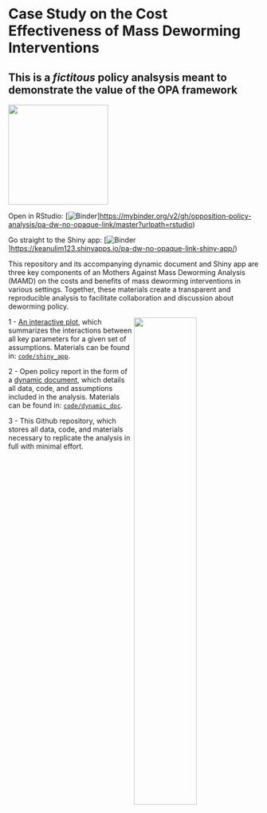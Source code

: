 
# Case Study on the Cost Effectiveness of Mass Deworming Interventions

## **This is a *fictitous* policy analsysis meant to demonstrate the value of the OPA framework**

<img width="200" src="./code/images/MAMD_fake_logo.png">
<br>

Open in RStudio:
[![Binder](http://mybinder.org/badge_logo.svg)]https://mybinder.org/v2/gh/opposition-policy-analysis/pa-dw-no-opaque-link/master?urlpath=rstudio)

Go straight to the Shiny app:
[![Binder](https://mybinder.org/badge_logo.svg)]https://keanulim123.shinyapps.io/pa-dw-no-opaque-link-shiny-app/)

This repository and its accompanying dynamic document and Shiny app are
three key components of an Mothers Against Mass Deworming Analysis (MAMD) on the costs and
benefits of mass deworming interventions in various settings. Together,
these materials create a transparent and reproducible analysis to
facilitate collaboration and discussion about deworming policy.

<img align="right" width="50%" src="./code/images/OPA_layers2.svg">

1 - [An interactive plot](https://keanulim123.shinyapps.io/pa-dw-no-opaque-link-shiny-app/),
which summarizes the interactions between all key parameters for a given
set of assumptions. Materials can be found in:
[`code/shiny_app`](https://github.com/opposition-policy-analysis/pa-dw-no-opaque-link/tree/master/code/shiny_app).

2 - Open policy report in the form of a [dynamic
document](https://opposition-policy-analysis.github.io/pa-dw-no-opaque-link/), which details all
data, code, and assumptions included in the analysis. Materials can be
found in:
[`code/dynamic_doc`](https://github.com/opposition-policy-analysis/pa-dw-no-opaque-link/blob/master/code/01_final_opa.Rmd).

3 - This Github repository, which stores all data, code, and materials
necessary to replicate the analysis in full with minimal effort.
